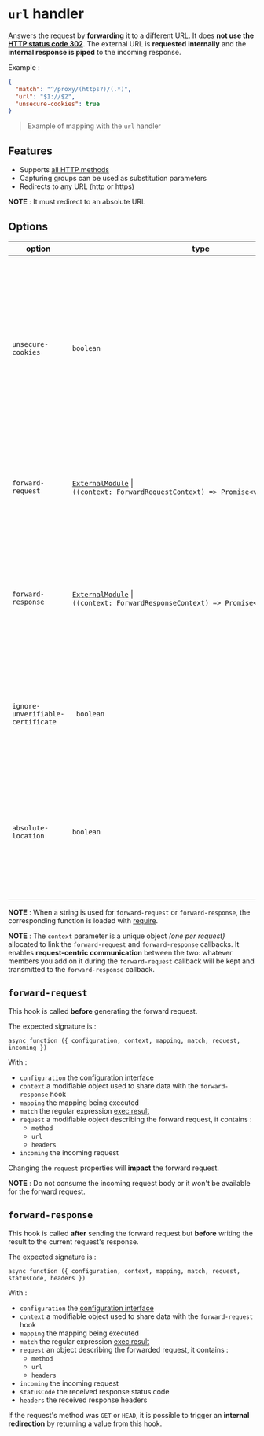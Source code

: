 # `url` handler

Answers the request by **forwarding** it to a different URL. It does **not use the [HTTP status code 302](https://en.wikipedia.org/wiki/HTTP_302)**. The external URL is **requested internally** and the **internal response is piped** to the incoming response.

Example :
```json
{
  "match": "^/proxy/(https?)/(.*)",
  "url": "$1://$2",
  "unsecure-cookies": true
}
```

> Example of mapping with the `url` handler

## Features

* Supports [all HTTP methods](https://developer.mozilla.org/en-US/docs/Web/HTTP/Methods)
* Capturing groups can be used as substitution parameters
* Redirects to any URL (http or https)

**NOTE** : It must redirect to an absolute URL

## Options

| option | type | default | description |
|---|---|---|---|
| `unsecure-cookies` | `boolean` | `false` | When `true`, [secured cookies](https://developer.mozilla.org/en-US/docs/Web/HTTP/Headers/Set-Cookie#secure) are converted to unsecure ones. Hence, the browser will keep them even if not running on https.<br>**NOTE :** this applies **before** `forward-response` |
| `forward-request` | [`ExternalModule`](external.md) \|<br>`((context: ForwardRequestContext) => Promise<void>` | - | when specified, the hook is called **before** generating the forward request. See below.
| `forward-response` | [`ExternalModule`](external.md) \|<br>`((context: ForwardResponseContext) => Promise<RedirectResponse>)` | - | When specified, the hook is called **after** sending the forward request but **before** writing the current request's response. See below.
| `ignore-unverifiable-certificate` | ` boolean` | `false` | When `true`, the request does not fail when contacting a server which SSL certificate can not be verified. |
| `absolute-location` | `boolean` | `false` | When `true`, any relative `location` header is made absolute to the redirected URL.<br>**NOTE :** this applies **before** `forward-response` |

**NOTE** : When a string is used for `forward-request` or `forward-response`, the corresponding function is loaded with [require](https://nodejs.org/api/modules.html#modules_require_id).

**NOTE** : The `context` parameter is a unique object *(one per request)* allocated to link the `forward-request` and `forward-response` callbacks. It enables **request-centric communication** between the two: whatever members you add on it during the `forward-request` callback will be kept and transmitted to the `forward-response` callback.

## `forward-request`

This hook is called **before** generating the forward request.

The expected signature is :

`async function ({ configuration, context, mapping, match, request, incoming })`

With :
* `configuration` the [configuration interface](iconfiguration.md)
* `context` a modifiable object used to share data with the `forward-response` hook
* `mapping` the mapping being executed
* `match` the regular expression [exec result](https://developer.mozilla.org/en-US/docs/Web/JavaScript/Reference/Global_Objects/RegExp/exec)
* `request` a modifiable object describing the forward request, it contains :
  * `method`
  * `url`
  * `headers`
* `incoming` the incoming request

Changing the `request` properties will **impact** the forward request.

**NOTE** : Do not consume the incoming request body or it won't be available for the forward request.

## `forward-response`

This hook is called **after** sending the forward request but **before** writing the result to the current request's response.

The expected signature is :

`async function ({ configuration, context, mapping, match, request,  statusCode, headers })`

With :
* `configuration` the [configuration interface](iconfiguration.md)
* `context` a modifiable object used to share data with the `forward-request` hook
* `mapping` the mapping being executed
* `match` the regular expression [exec result](https://developer.mozilla.org/en-US/docs/Web/JavaScript/Reference/Global_Objects/RegExp/exec)
* `request` an object describing the forwarded request, it contains :
  * `method`
  * `url`
  * `headers`
* `incoming` the incoming request
* `statusCode` the received response status code
* `headers` the received response headers

If the request's method was `GET` or `HEAD`, it is possible to trigger an **internal redirection** by returning a value from this hook.
